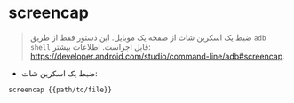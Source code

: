 # screencap

> ضبط یک اسکرین شات از صفحه یک موبایل.
> این دستور فقط از طریق `adb shell` قابل اجراست.
> اطلاعات بیشتر: <https://developer.android.com/studio/command-line/adb#screencap>.

- ضبط یک اسکرین شات:

`screencap {{path/to/file}}`
